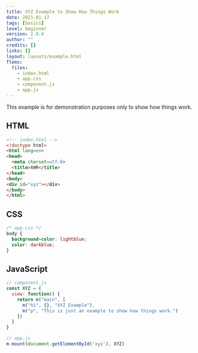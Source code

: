 ```yaml
---
title: XYZ Example to Show How Things Work
date: 2021-01-17
tags: [basics]
level: beginner
version: 2.0.4
author: ""
credits: []
links: []
layout: layouts/example.html
flems:
  files:
    - index.html
    - app.css
    - component.js
    - app.js
---
```


This example is for demonstration purposes only to show how things work.

## HTML

~~~html
<!-- index.html -->
<!doctype html>
<html lang=en>
<head>
  <meta charset=utf-8>
  <title>XHR</title>
</head>
<body>
<div id="xyz"></div>
</body>
</html>
~~~

## CSS

~~~css
/* app.css */
body {
  background-color: lightblue;
  color: darkblue;
}
~~~

## JavaScript

~~~js
// component.js
const XYZ = {
  view: function() {
    return m("main", [
      m("h1", {}, "XYZ Example"),
      m("p", "This is just an example to show how things work.")
    ])
  }
}
~~~

~~~js
// app.js
m.mount(document.getElementById('xyz'), XYZ)
~~~

